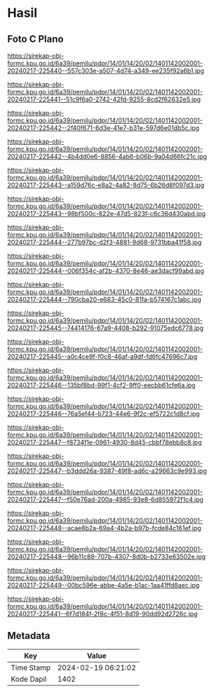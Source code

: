 # Hasil

## Foto C Plano

https://sirekap-obj-formc.kpu.go.id/6a39/pemilu/pdpr/14/01/14/20/02/1401142002001-20240217-225440--557c303e-a507-4d74-a349-ee235f92a6b1.jpg

https://sirekap-obj-formc.kpu.go.id/6a39/pemilu/pdpr/14/01/14/20/02/1401142002001-20240217-225441--51c9f6a0-2742-42fd-9255-8cd2f62632e5.jpg

https://sirekap-obj-formc.kpu.go.id/6a39/pemilu/pdpr/14/01/14/20/02/1401142002001-20240217-225442--2f40f671-6d3e-41e7-b31e-597d6e01db5c.jpg

https://sirekap-obj-formc.kpu.go.id/6a39/pemilu/pdpr/14/01/14/20/02/1401142002001-20240217-225442--4b4dd0e6-8856-4ab6-b06b-9a04d66fc21c.jpg

https://sirekap-obj-formc.kpu.go.id/6a39/pemilu/pdpr/14/01/14/20/02/1401142002001-20240217-225443--a159d76c-e8a2-4a82-8d75-6b26d8f097d3.jpg

https://sirekap-obj-formc.kpu.go.id/6a39/pemilu/pdpr/14/01/14/20/02/1401142002001-20240217-225443--98bf500c-822e-47d5-823f-c6c36d430abd.jpg

https://sirekap-obj-formc.kpu.go.id/6a39/pemilu/pdpr/14/01/14/20/02/1401142002001-20240217-225444--277b97bc-d2f3-4881-9d68-9731bba41f58.jpg

https://sirekap-obj-formc.kpu.go.id/6a39/pemilu/pdpr/14/01/14/20/02/1401142002001-20240217-225444--006f354c-af2b-4370-8e46-ae3dacf99abd.jpg

https://sirekap-obj-formc.kpu.go.id/6a39/pemilu/pdpr/14/01/14/20/02/1401142002001-20240217-225444--790cba20-e683-45c0-81fa-b574167c1abc.jpg

https://sirekap-obj-formc.kpu.go.id/6a39/pemilu/pdpr/14/01/14/20/02/1401142002001-20240217-225445--74414176-67a9-4408-b292-91075edc6778.jpg

https://sirekap-obj-formc.kpu.go.id/6a39/pemilu/pdpr/14/01/14/20/02/1401142002001-20240217-225445--a0c4ce9f-f0c8-46af-a9df-fd6fc47696c7.jpg

https://sirekap-obj-formc.kpu.go.id/6a39/pemilu/pdpr/14/01/14/20/02/1401142002001-20240217-225446--135bf8bd-99f1-4cf2-9ff0-eecbb61cfe6a.jpg

https://sirekap-obj-formc.kpu.go.id/6a39/pemilu/pdpr/14/01/14/20/02/1401142002001-20240217-225446--76a5ef44-b723-44e6-9f2c-ef5722c1d8cf.jpg

https://sirekap-obj-formc.kpu.go.id/6a39/pemilu/pdpr/14/01/14/20/02/1401142002001-20240217-225447--f8734f1e-0961-4930-8d45-cbbf78ebb8c8.jpg

https://sirekap-obj-formc.kpu.go.id/6a39/pemilu/pdpr/14/01/14/20/02/1401142002001-20240217-225447--b3ddd26a-9387-49f8-ad6c-a29663c9e993.jpg

https://sirekap-obj-formc.kpu.go.id/6a39/pemilu/pdpr/14/01/14/20/02/1401142002001-20240217-225447--f50e76ad-200a-4985-93e8-6d855972f1c4.jpg

https://sirekap-obj-formc.kpu.go.id/6a39/pemilu/pdpr/14/01/14/20/02/1401142002001-20240217-225448--acae8b2a-69a4-4b2a-b97b-fcde84c161ef.jpg

https://sirekap-obj-formc.kpu.go.id/6a39/pemilu/pdpr/14/01/14/20/02/1401142002001-20240217-225448--96b11c88-707b-4307-8d0b-b2733e63502e.jpg

https://sirekap-obj-formc.kpu.go.id/6a39/pemilu/pdpr/14/01/14/20/02/1401142002001-20240217-225449--00bc596e-abbe-4a5e-b1ac-1aa41ffd8aec.jpg

https://sirekap-obj-formc.kpu.go.id/6a39/pemilu/pdpr/14/01/14/20/02/1401142002001-20240217-225441--6f7d184f-2f8c-4f51-8d19-90dd92d2726c.jpg


## Metadata

| Key        | Value               |
| ---------- | ------------------- |
| Time Stamp | 2024-02-19 06:21:02 |
| Kode Dapil | 1402                |



